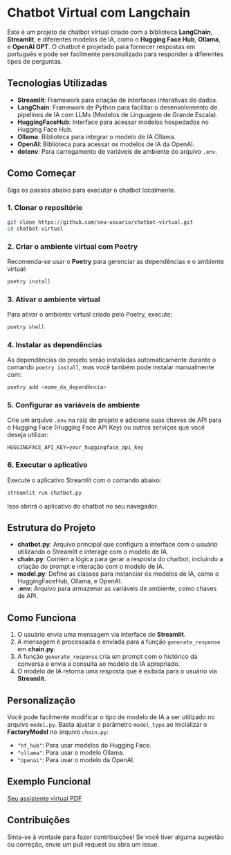 # Chatbot Virtual com Langchain

Este é um projeto de chatbot virtual criado com a biblioteca **LangChain**, **Streamlit**, e diferentes modelos de IA, como o **Hugging Face Hub**, **Ollama**, e **OpenAI GPT**. O chatbot é projetado para fornecer respostas em português e pode ser facilmente personalizado para responder a diferentes tipos de perguntas.

## Tecnologias Utilizadas

- **Streamlit**: Framework para criação de interfaces interativas de dados.
- **LangChain**: Framework de Python para facilitar o desenvolvimento de pipelines de IA com LLMs (Modelos de Linguagem de Grande Escala).
- **HuggingFaceHub**: Interface para acessar modelos hospedados no Hugging Face Hub.
- **Ollama**: Biblioteca para integrar o modelo de IA Ollama.
- **OpenAI**: Biblioteca para acessar os modelos de IA da OpenAI.
- **dotenv**: Para carregamento de variáveis de ambiente do arquivo `.env`.

## Como Começar

Siga os passos abaixo para executar o chatbot localmente.

### 1. Clonar o repositório

```bash
git clone https://github.com/seu-usuario/chatbot-virtual.git
cd chatbot-virtual
```

### 2. Criar o ambiente virtual com Poetry

Recomenda-se usar o **Poetry** para gerenciar as dependências e o ambiente virtual:

```bash
poetry install
```

### 3. Ativar o ambiente virtual

Para ativar o ambiente virtual criado pelo Poetry, execute:

```bash
poetry shell
```

### 4. Instalar as dependências

As dependências do projeto serão instaladas automaticamente durante o comando `poetry install`, mas você também pode instalar manualmente com:

```bash
poetry add <nome_da_dependência>
```

### 5. Configurar as variáveis de ambiente

Crie um arquivo `.env` na raiz do projeto e adicione suas chaves de API para o Hugging Face (Hugging Face API Key) ou outros serviços que você deseja utilizar:

```env
HUGGINGFACE_API_KEY=your_huggingface_api_key
```

### 6. Executar o aplicativo

Execute o aplicativo Streamlit com o comando abaixo:

```bash
streamlit run chatbot.py
```

Isso abrirá o aplicativo do chatbot no seu navegador.

## Estrutura do Projeto

- **chatbot.py**: Arquivo principal que configura a interface com o usuário utilizando o Streamlit e interage com o modelo de IA.
- **chain.py**: Contém a lógica para gerar a resposta do chatbot, incluindo a criação do prompt e interação com o modelo de IA.
- **model.py**: Define as classes para instanciar os modelos de IA, como o HuggingFaceHub, Ollama, e OpenAI.
- **.env**: Arquivo para armazenar as variáveis de ambiente, como chaves de API.

## Como Funciona

1. O usuário envia uma mensagem via interface do **Streamlit**.
2. A mensagem é processada e enviada para a função `generate_response` em **chain.py**.
3. A função `generate_response` cria um prompt com o histórico da conversa e envia a consulta ao modelo de IA apropriado.
4. O modelo de IA retorna uma resposta que é exibida para o usuário via **Streamlit**.

## Personalização

Você pode facilmente modificar o tipo de modelo de IA a ser utilizado no arquivo `model.py`. Basta ajustar o parâmetro `model_type` ao inicializar o **FactoryModel** no arquivo `chain.py`:

- `"hf_hub"`: Para usar modelos do Hugging Face.
- `"ollama"`: Para usar o modelo Ollama.
- `"openai"`: Para usar o modelo da OpenAI.

## Exemplo Funcional
[Seu assistente virtual PDF](https://github.com/PegouOcodigoDev/Chatbot-com-memoria/blob/main/Seu%20assistente%20virtual.pdf)

## Contribuições

Sinta-se à vontade para fazer contribuições! Se você tiver alguma sugestão ou correção, envie um pull request ou abra um issue.
